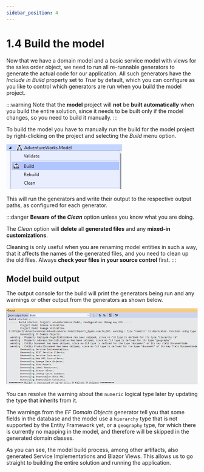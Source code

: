 ```yaml
---
sidebar_position: 4
---
```


# 1.4 Build the model

Now that we have a domain model and a basic service model with views for the sales order object, we need to run all re-runnable generators to generate the actual code for our application. All such generators have the *Include in Build* property set to *True* by default, which you can configure as you like to control which generators are run when you build the model project.

:::warning
Note that the **model** project will **not** be **built automatically** when you build the entire solution, since it needs to be built only if the model changes, so you need to build it manually.
:::

To build the model you have to manually run the build for the model project by right-clicking on the project and selecting the *Build* menu option.

![Build menu.png](img4/build-menu.png)

This will run the generators and write their output to the respective output paths, as configured for each generator.

:::danger
**Beware of the *Clean*** option unless you know what you are doing.

The *Clean* option will **delete** all **generated files** and any **mixed-in customizations**.

Cleaning is only useful when you are renaming model entities in such a way, that it affects the names of the generated files, and you need to clean up the old files. Always **check your files in your source control** first.
:::

## Model build output

The output console for the build will print the generators being run and any warnings or other output from the generators as shown below.

![Build output.png](img4/build-output.png)

You can resolve the warning about the `numeric` logical type later by updating the type that inherits from it.

The warnings from the *EF Domain Objects* generator tell you that some fields in the database and the model use a `hierarchy` type that is not supported by the Entity Framework yet, or a `geography` type, for which there is currently no mapping in the model, and therefore will be skipped in the generated domain classes.

As you can see, the model build process, among other artifacts, also generated Service Implementations and Blazor Views. This allows us to go straight to building the entire solution and running the application.
